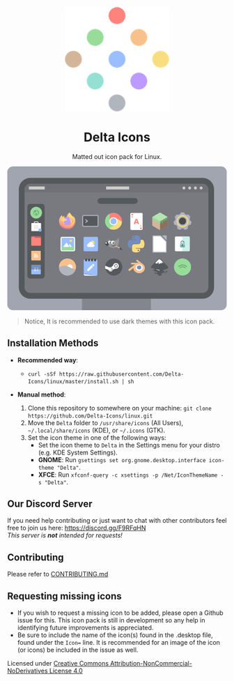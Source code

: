 <p align="center">
	<img src="https://raw.githubusercontent.com/Delta-Icons/Linux/master/delta-logo.png" alt="">
</p>

<h1 align="center" padding="100">Delta Icons</h1>
<p align="center">Matted out icon pack for Linux.</p>

<p align="center">
	<img src="https://raw.githubusercontent.com/Delta-Icons/Linux/master/delta-showcase.png" alt="">
</p>

> Notice, It is recommended to use dark themes with this icon pack.

## Installation Methods

* **Recommended way**:
	- `curl -sSf https://raw.githubusercontent.com/Delta-Icons/linux/master/install.sh | sh`

* **Manual method**:
  	1. Clone this repository to somewhere on your machine: `git clone https://github.com/Delta-Icons/linux.git`
  	2. Move the `Delta` folder to `/usr/share/icons` (All Users), `~/.local/share/icons` (KDE), or `~/.icons` (GTK).
	3. Set the icon theme in one of the following ways:
		- Set the icon theme to `Delta` in the Settings menu for your distro (e.g. KDE System Settings).
		- **GNOME**: Run `gsettings set org.gnome.desktop.interface icon-theme "Delta"`.
        - **XFCE**: Run `xfconf-query -c xsettings -p /Net/IconThemeName -s "Delta"`.

## Our Discord Server
If you need help contributing or just want to chat with other contributors feel free to join us here: https://discord.gg/F9RFqHN <br>
_This server is __not__ intended for requests!_

## Contributing
Please refer to [CONTRIBUTING.md](https://github.com/Delta-Icons/Linux/blob/master/CONTRIBUTING.md)

## Requesting missing icons
* If you wish to request a missing icon to be added, please open a Github issue for this. This icon pack is still in development so any help in identifying future improvements is appreciated.
* Be sure to include the name of the icon(s) found in the .desktop file, found under the `Icon=` line. It is recommended for an image of the icon (or icons) be included in the issue as well.

Licensed under [Creative Commons Attribution-NonCommercial-NoDerivatives License 4.0](https://creativecommons.org/licenses/by-nc-nd/4.0/)

